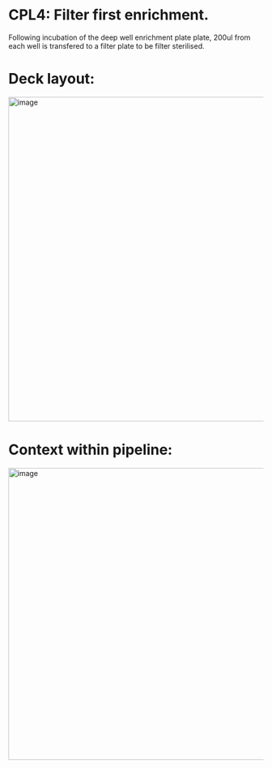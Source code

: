 # CPL4: Filter first enrichment.

Following incubation of the deep well enrichment plate plate, 200ul from each well is transfered to a filter plate to be filter sterilised.

# Deck layout:
<img width="640" alt="image" src="https://github.com/citizenphage/protocols/assets/101196413/1d109ffb-67a1-48d7-90ff-9a43d3c1ba1a">

# Context within pipeline:
<img width="576" alt="image" src="https://github.com/citizenphage/protocols/assets/101196413/956c0fcb-f532-4897-80bc-4b1302a6cff7">
